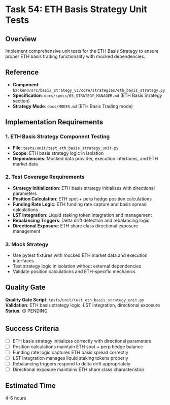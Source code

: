 # Task 54: ETH Basis Strategy Unit Tests

## Overview
Implement comprehensive unit tests for the ETH Basis Strategy to ensure proper ETH basis trading functionality with mocked dependencies.

## Reference
- **Component**: `backend/src/basis_strategy_v1/core/strategies/eth_basis_strategy.py`
- **Specification**: `docs/specs/05_STRATEGY_MANAGER.md` (ETH Basis Strategy section)
- **Strategy Mode**: `docs/MODES.md` (ETH Basis Trading mode)

## Implementation Requirements

### 1. ETH Basis Strategy Component Testing
- **File**: `tests/unit/test_eth_basis_strategy_unit.py`
- **Scope**: ETH basis strategy logic in isolation
- **Dependencies**: Mocked data provider, execution interfaces, and ETH market data

### 2. Test Coverage Requirements
- **Strategy Initialization**: ETH basis strategy initializes with directional parameters
- **Position Calculation**: ETH spot + perp hedge position calculations
- **Funding Rate Logic**: ETH funding rate capture and basis spread calculations
- **LST Integration**: Liquid staking token integration and management
- **Rebalancing Triggers**: Delta drift detection and rebalancing logic
- **Directional Exposure**: ETH share class directional exposure management

### 3. Mock Strategy
- Use pytest fixtures with mocked ETH market data and execution interfaces
- Test strategy logic in isolation without external dependencies
- Validate position calculations and ETH-specific mechanics

## Quality Gate
**Quality Gate Script**: `tests/unit/test_eth_basis_strategy_unit.py`
**Validation**: ETH basis strategy logic, LST integration, directional exposure
**Status**: 🟡 PENDING

## Success Criteria
- [ ] ETH basis strategy initializes correctly with directional parameters
- [ ] Position calculations maintain ETH spot + perp hedge balance
- [ ] Funding rate logic captures ETH basis spread correctly
- [ ] LST integration manages liquid staking tokens properly
- [ ] Rebalancing triggers respond to delta drift appropriately
- [ ] Directional exposure maintains ETH share class characteristics

## Estimated Time
4-6 hours

